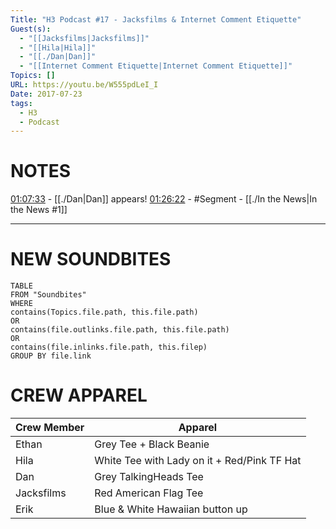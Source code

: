 ```yaml
---
Title: "H3 Podcast #17 - Jacksfilms & Internet Comment Etiquette"
Guest(s):
  - "[[Jacksfilms|Jacksfilms]]"
  - "[[Hila|Hila]]"
  - "[[./Dan|Dan]]"
  - "[[Internet Comment Etiquette|Internet Comment Etiquette]]"
Topics: []
URL: https://youtu.be/W555pdLeI_I
Date: 2017-07-23
tags:
  - H3
  - Podcast
---
```

# NOTES
[01:07:33](https://youtu.be/W555pdLeI_I?t=4053) - [[./Dan|Dan]] appears!
[01:26:22](https://youtu.be/W555pdLeI_I?t=5182) - #Segment - [[./In the News|In the News #1]] 

___
# NEW SOUNDBITES
``` dataview
TABLE
FROM "Soundbites"
WHERE 
contains(Topics.file.path, this.file.path) 
OR 
contains(file.outlinks.file.path, this.file.path)
OR
contains(file.inlinks.file.path, this.filep)
GROUP BY file.link
```

# CREW APPAREL

| Crew Member | Apparel |
| ---- | ---- |
| Ethan | Grey Tee + Black Beanie |
| Hila | White Tee with Lady on it + Red/Pink TF Hat |
| Dan | Grey TalkingHeads Tee |
| Jacksfilms | Red American Flag Tee |
| Erik | Blue & White Hawaiian button up |

